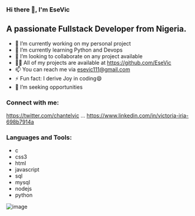 ### Hi there 👋, I'm EseVic
## A passionate Fullstack Developer from Nigeria.

- 🔭 I’m currently working on my personal project
- 🌱 I’m currently learning Python and Devops
- 👯 I’m looking to collaborate on any project available
- 👨‍💻 All of my projects are available at https://github.com/EseVic
- 📫 You can reach me via esevic111@gmail.com
- ⚡ Fun fact: I derive Joy in coding😄
- 👀 I’m seeking opportunities 

### Connect with me:
https://twitter.com/chantelvic ... https://www.linkedin.com/in/victoria-iria-698b7914a  

### Languages and Tools:

* c       
* css3 
* html
* javascript
* sql
* mysql
* nodejs
* python


 ![image](https://github.com/EseVic/EseVic/assets/122832362/b6431e93-bd7f-43a8-a6b1-2523d149b8cd)
 
 



